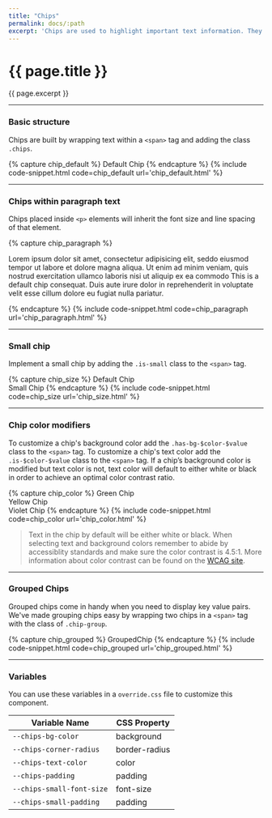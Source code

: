 ```yaml
---
title: "Chips"
permalink: docs/:path
excerpt: 'Chips are used to highlight important text information. They come in two sizes and their color can be customized.'
---
```


# {{ page.title }}
{{ page.excerpt }}

***


### Basic structure
Chips are built by wrapping text within a  `<span>` tag and adding the class `.chips`.

{% capture chip_default %} 
<span class="chips">Default Chip</span>
 {% endcapture %}
{% include code-snippet.html code=chip_default url='chip_default.html' %}


***


### Chips within paragraph text
Chips placed inside `<p>` elements will inherit the font size and line spacing of that element.

{% capture chip_paragraph %} 
<p> Lorem ipsum dolor sit amet, <span class="chips has-bg-purple-500">consectetur</span> adipisicing elit, seddo eiusmod tempor ut labore et dolore magna aliqua. Ut enim ad minim veniam, quis nostrud exercitation ullamco laboris nisi ut aliquip ex ea commodo <span class="chips bg-brand-200">This is a default chip</span> consequat. Duis aute irure dolor in reprehenderit in voluptate velit esse cillum dolore eu fugiat nulla pariatur. </p>
 {% endcapture %}
{% include code-snippet.html code=chip_paragraph url='chip_paragraph.html' %}


***


### Small chip
Implement a small chip by adding the `.is-small` class to the `<span>` tag.

{% capture chip_size %} 
<span class="chips">Default Chip</span>
<br>
<span class="chips is-small">Small Chip</span>
 {% endcapture %}
{% include code-snippet.html code=chip_size url='chip_size.html' %}


***


### Chip color modifiers
To customize a chip's background color add the `.has-bg-$color-$value` class to the `<span>` tag. To customize a chip's text color add the `.is-$color-$value` class to the `<span>` tag. If a chip’s background color is modified but text color is not, text color will default to either white or black in order to achieve an optimal color contrast ratio.

{% capture chip_color %} 
<span class="chips has-bg-lime-500">Green Chip</span>
<br>
<span class="chips has-bg-status-warning">Yellow Chip</span>
<br>
<span class="chips has-bg-violet-100 is-violet-500 ">Violet Chip</span>
 {% endcapture %}
{% include code-snippet.html code=chip_color url='chip_color.html' %}

<blockquote class="accessible">Text in the chip by default will be either white or black. When selecting text and background colors remember to abide by accessiblity standards and make sure the color contrast is 4.5:1. More information about color contrast can be found on the <a href="https://www.w3.org/TR/UNDERSTANDING-WCAG20/visual-audio-contrast-contrast.html" target="blank">WCAG site</a>.</blockquote>


***


### Grouped Chips
Grouped chips come in handy when you need to display key value pairs. We've made grouping chips easy by wrapping two chips in a `<span>` tag with the class of `.chip-group`.

{% capture chip_grouped %} 
<span class="chip-group">
  <span class="chips has-bg-purple-500">Grouped</span><span class="chips has-bg-purple-300">Chip</span>
</span>
 {% endcapture %}
{% include code-snippet.html code=chip_grouped url='chip_grouped.html' %}


***


### Variables
You can use these variables in a `override.css` file to customize this component.

|Variable Name|CSS Property|
| - | - |
|`--chips-bg-color`|background|
|`--chips-corner-radius`|border-radius|
|`--chips-text-color`|color|
|`--chips-padding`|padding|
|`--chips-small-font-size`|font-size|
|`--chips-small-padding`|padding|
